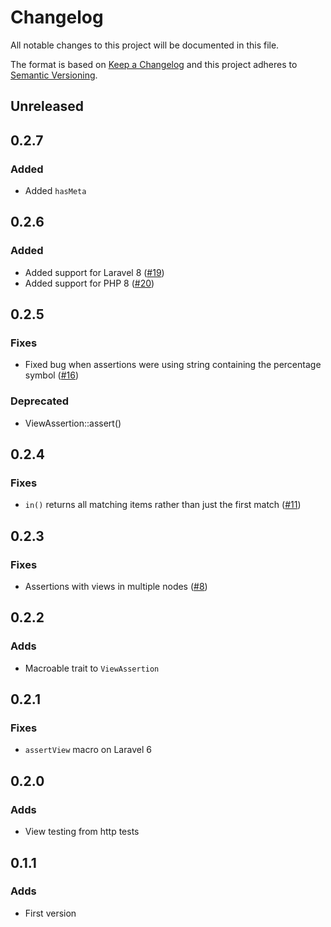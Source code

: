 # Changelog
All notable changes to this project will be documented in this file.

The format is based on [Keep a Changelog](http://keepachangelog.com/)
and this project adheres to [Semantic Versioning](http://semver.org/).

## Unreleased
## 0.2.7
### Added
- Added `hasMeta`

## 0.2.6
### Added
- Added support for Laravel 8 ([#19](https://github.com/nunomaduro/laravel-mojito/pull/19))
- Added support for PHP 8 ([#20](https://github.com/nunomaduro/laravel-mojito/pull/20))

## 0.2.5
### Fixes
- Fixed bug when assertions were using string containing the percentage symbol ([#16](https://github.com/nunomaduro/laravel-mojito/pull/16))

### Deprecated
- ViewAssertion::assert()

## 0.2.4
### Fixes
- `in()` returns all matching items rather than just the first match ([#11](https://github.com/nunomaduro/laravel-mojito/pull/11))

## 0.2.3
### Fixes
- Assertions with views in multiple nodes ([#8](https://github.com/nunomaduro/laravel-mojito/pull/8))

## 0.2.2
### Adds
- Macroable trait to `ViewAssertion`

## 0.2.1
### Fixes
- `assertView` macro on Laravel 6

## 0.2.0
### Adds
- View testing from http tests

## 0.1.1
### Adds
- First version
